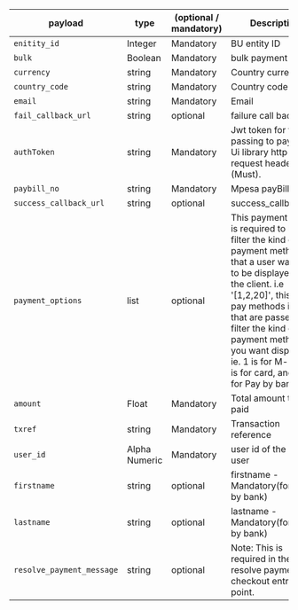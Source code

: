 |  payload |   type| (optional / mandatory) | Description|
|---|---|---|---|
|  `enitity_id` | Integer  |  Mandatory |  BU entity ID |
|  `bulk` |  Boolean |   Mandatory |   bulk payment or not|
|  `currency` | string | Mandatory  |  Country currency|
|  `country_code` | string | Mandatory  |  Country code|
|  `email` | string | Mandatory  |  Email|
|  `fail_callback_url` | string | optional  | failure call back url|
|  `authToken` | string | Mandatory  |  Jwt token for the passing to payment Ui library http request headers. (Must).|
|  `paybill_no` | string | Mandatory  |  Mpesa payBill no.|
|  `success_callback_url` | string | optional  |  success_callback_url|
|  `payment_options` | list | optional  |  This payment option is required to be able filter the kind of payment methods that a user wants it to be displayed to the client. i.e '[1,2,20]', this are pay methods id's that are passed to filter the kind of payment methods you want displayed. ie. 1 is for M-pesa, 2 is for card, and 20 is for Pay by bank.|
|  `amount` | Float | Mandatory  |  Total amount to be paid |
|  `txref` | string | Mandatory  |  Transaction reference|
|  `user_id` | Alpha Numeric | Mandatory  |  user id of the current user|
|  `firstname` | string | optional |  firstname - Mandatory(for pay by bank) |
|  `lastname` | string | optional   |  lastname - Mandatory(for pay by bank)|
|  `resolve_payment_message` | string | optional  |  Note: This is required in the resolve payment checkout entry point.|



